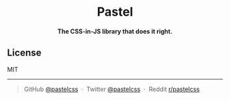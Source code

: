 <h1 align="center">  
  Pastel
  <br>
</h1>

<h4 align="center">The CSS-in-JS library that does it right.</h4>

## License

MIT

---

> GitHub [@pastelcss](https://github.com/pastelcss) &nbsp;&middot;&nbsp;
> Twitter [@pastelcss](https://twitter.com/pastelcss) &nbsp;&middot;&nbsp;
> Reddit [r/pastelcss](https://www.reddit.com/r/pastelcss/)
